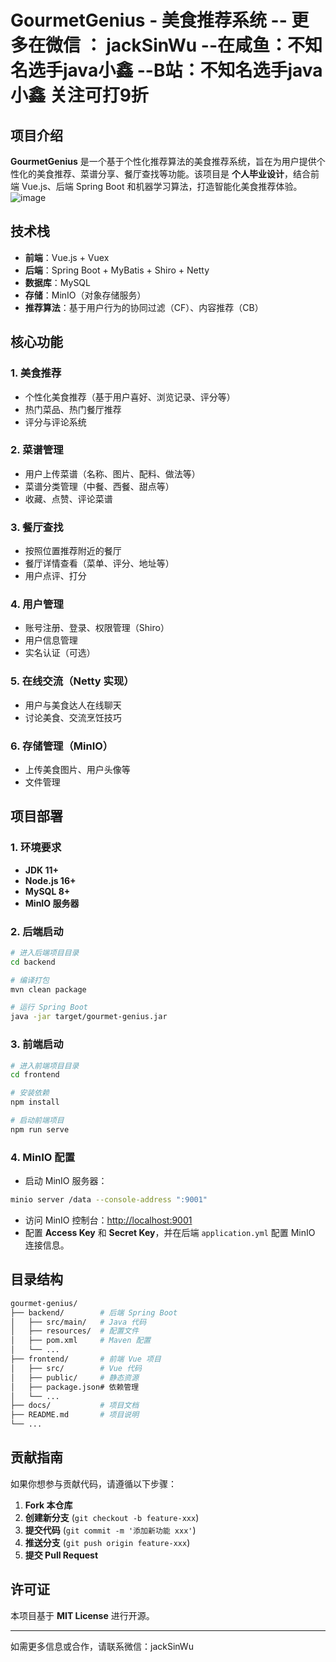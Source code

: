 # GourmetGenius - 美食推荐系统 -- 更多在微信 ： jackSinWu --在咸鱼：不知名选手java小鑫 --B站：不知名选手java小鑫 关注可打9折

## 项目介绍
**GourmetGenius** 是一个基于个性化推荐算法的美食推荐系统，旨在为用户提供个性化的美食推荐、菜谱分享、餐厅查找等功能。该项目是 **个人毕业设计**，结合前端 Vue.js、后端 Spring Boot 和机器学习算法，打造智能化美食推荐体验。
![image](https://github.com/user-attachments/assets/baca4894-ce8b-4153-912f-fa4f005e6d02)

## 技术栈
- **前端**：Vue.js + Vuex
- **后端**：Spring Boot + MyBatis + Shiro + Netty
- **数据库**：MySQL
- **存储**：MinIO（对象存储服务）
- **推荐算法**：基于用户行为的协同过滤（CF）、内容推荐（CB）

## 核心功能
### 1. 美食推荐
- 个性化美食推荐（基于用户喜好、浏览记录、评分等）
- 热门菜品、热门餐厅推荐
- 评分与评论系统

### 2. 菜谱管理
- 用户上传菜谱（名称、图片、配料、做法等）
- 菜谱分类管理（中餐、西餐、甜点等）
- 收藏、点赞、评论菜谱

### 3. 餐厅查找
- 按照位置推荐附近的餐厅
- 餐厅详情查看（菜单、评分、地址等）
- 用户点评、打分

### 4. 用户管理
- 账号注册、登录、权限管理（Shiro）
- 用户信息管理
- 实名认证（可选）

### 5. 在线交流（Netty 实现）
- 用户与美食达人在线聊天
- 讨论美食、交流烹饪技巧

### 6. 存储管理（MinIO）
- 上传美食图片、用户头像等
- 文件管理

## 项目部署
### 1. 环境要求
- **JDK 11+**
- **Node.js 16+**
- **MySQL 8+**
- **MinIO 服务器**

### 2. 后端启动
```bash
# 进入后端项目目录
cd backend

# 编译打包
mvn clean package

# 运行 Spring Boot
java -jar target/gourmet-genius.jar
```

### 3. 前端启动
```bash
# 进入前端项目目录
cd frontend

# 安装依赖
npm install

# 启动前端项目
npm run serve
```

### 4. MinIO 配置
- 启动 MinIO 服务器：
```bash
minio server /data --console-address ":9001"
```
- 访问 MinIO 控制台：[http://localhost:9001](http://localhost:9001)
- 配置 **Access Key** 和 **Secret Key**，并在后端 `application.yml` 配置 MinIO 连接信息。

## 目录结构
```bash
gourmet-genius/
├── backend/        # 后端 Spring Boot
│   ├── src/main/   # Java 代码
│   ├── resources/  # 配置文件
│   ├── pom.xml     # Maven 配置
│   └── ...
├── frontend/       # 前端 Vue 项目
│   ├── src/        # Vue 代码
│   ├── public/     # 静态资源
│   ├── package.json# 依赖管理
│   └── ...
├── docs/           # 项目文档
├── README.md       # 项目说明
└── ...
```

## 贡献指南
如果你想参与贡献代码，请遵循以下步骤：

1. **Fork 本仓库**
2. **创建新分支** (`git checkout -b feature-xxx`)
3. **提交代码** (`git commit -m '添加新功能 xxx'`)
4. **推送分支** (`git push origin feature-xxx`)
5. **提交 Pull Request**

## 许可证
本项目基于 **MIT License** 进行开源。

---
如需更多信息或合作，请联系微信：jackSinWu

